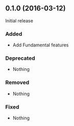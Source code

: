 ## 0.1.0 (2016-03-12)

Initial release

### Added

- Add Fundamental features

### Deprecated

- Nothing

### Removed

- Nothing

### Fixed

- Nothing

